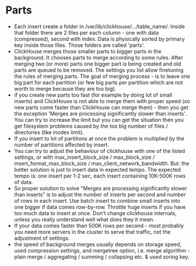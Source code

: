 # Parts

* Each insert create a folder in /var/lib/clickhouse/.../table_name/. Inside that folder there are 2 files per each column - one with data (compressed), second with index. Data is physically sorted by primary key inside those files. Those folders are called 'parts'.
* ClickHouse merges those smaller parts to bigger parts in the background. It chooses parts to merge according to some rules. After merging two (or more) parts one bigger part is being created and old parts are queued to be removed. The settings you list allow finetuning the rules of merging parts. The goal of merging process - is to leave one big part for each partition (or few big parts per partition which are not worth to merge because they are too big).
* if you create new parts too fast (for example by doing lot of small inserts) and ClickHouse is not able to merge them with proper speed (so new parts come faster than ClickHouse can merge them) - then you get the exception 'Merges are processing significantly slower than inserts'. You can try to increase the limit but you can get the situation then you get filesystem problems caused by the too big number of files / directories (like inodes limit).
* If you insert to lot of partitions at once the problem is multiplied by the number of partitions affected by insert.
* You can try to adjust the behaviour of clickhouse with one of the listed settings, or with max_insert_block_size / max_block_size / insert_format_max_block_size / max_client_network_bandwidth. But: the better solution is just to insert data in expected tempo. The expected tempo is: one insert per 1-2 sec, each insert containing 10K-500K rows of data.
* So proper solution to solve "Merges are processing significantly slower than inserts" is to adjust the number of inserts per second and number of rows in each insert. Use batch insert to combine small inserts into one bigger if data comes row-by-row. Throttle huge inserts if you have too much data to insert at once. Don't change clickhouse internals, unless you really understand well what does they it mean.
* If your data comes faster than 500K rows per second - most probably you need more servers in the cluster to serve that traffic, not the adjustment of settings.
* the speed of background merges usually depends on storage speed, used compression settings, and mergetree option, i.e. merge algorithm - plain merge / aggregating / summing / collapsing etc. & used soring key.
